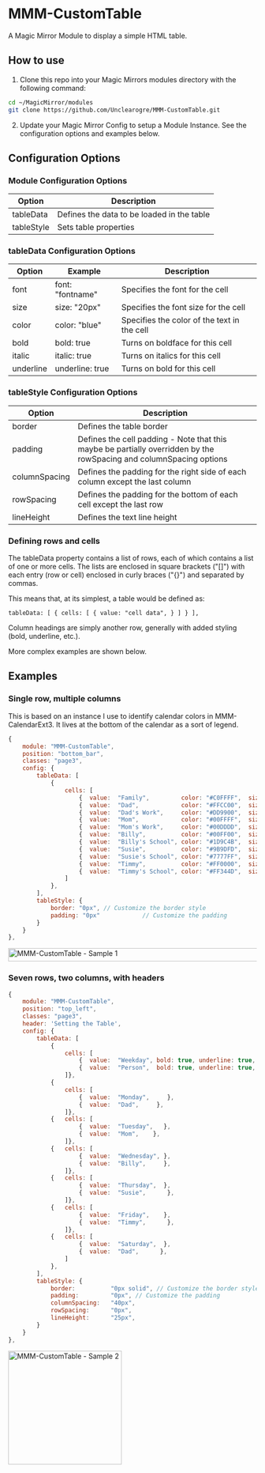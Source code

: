 # MMM-CustomTable
A Magic Mirror Module to display a simple HTML table.

## How to use
1. Clone this repo into your Magic Mirrors modules directory with the following command:
```bash
cd ~/MagicMirror/modules
git clone https://github.com/Unclearogre/MMM-CustomTable.git
```
2. Update your Magic Mirror Config to setup a Module Instance.  See the configuration options and examples below.

## Configuration Options
### Module Configuration Options
| Option | Description |
|---|---|
| tableData | Defines the data to be loaded in the table |
| tableStyle | Sets table properties |

### tableData Configuration Options
| Option | Example | Description |
|---|---|---|
| font | font: "fontname" | Specifies the font for the cell |
| size | size: "20px" | Specifies the font size for the cell |
| color | color: "blue" | Specifies the color of the text in the cell |
| bold | bold: true | Turns on boldface for this cell |
| italic | italic: true | Turns on italics for this cell |
| underline | underline: true | Turns on bold for this cell |

### tableStyle Configuration Options
| Option | Description |
|---|---|
| border | Defines the table border |
| padding | Defines the cell padding - Note that this maybe be partially overridden by the rowSpacing and columnSpacing options |
| columnSpacing | Defines the padding for the right side of each column except the last column |
| rowSpacing | Defines the padding for the bottom of each cell except the last row |
| lineHeight | Defines the text line height |

### Defining rows and cells

The tableData property contains a list of rows, each of which contains a list of one or more cells.  The lists are enclosed in square brackets ("[]") with each entry (row or cell) enclosed in curly braces ("{}") and separated by commas.

This means that, at its simplest, a table would be defined as:
```
tableData: [ { cells: [ { value: "cell data", } ] } ],
```
Column headings are simply another row, generally with added styling (bold, underline, etc.).

More complex examples are shown below.

## Examples

### Single row, multiple columns
This is based on an instance I use to identify calendar colors in MMM-CalendarExt3.  It lives at the bottom of the calendar as a sort of legend.

```javascript
{
    module: "MMM-CustomTable",
    position: "bottom_bar",
    classes: "page3",
    config: {
        tableData: [
            {
                cells: [
                    {  value:  "Family",         color: "#C0FFFF",  size: "small", },   // Family Calendar
                    {  value:  "Dad",            color: "#FFCC00",  size: "small", },   // Dad's Calendar
                    {  value:  "Dad's Work",     color: "#DD9900",  size: "small", },   // Dad's Work Schedule
                    {  value:  "Mom",            color: "#00FFFF",  size: "small", },   // Mom's Calendar
                    {  value:  "Mom's Work",     color: "#00DDDD",  size: "small", },   // Mom's Work Schedule
                    {  value:  "Billy",          color: "#00FF00",  size: "small", },   // Billy's Calendar
                    {  value:  "Billy's School", color: "#1D9C4B",  size: "small", },   // Billy's School Calendar
                    {  value:  "Susie",          color: "#9B9DFD",  size: "small", },   // Susie's Calendar
                    {  value:  "Susie's School", color: "#7777FF",  size: "small", },   // Susie's School Calendar
                    {  value:  "Timmy",          color: "#FF0000",  size: "small", },   // Timmy's Calendar
                    {  value:  "Timmy's School", color: "#FF344D",  size: "small", },   // Timmy's School Calendar
                ]
            },
        ],
        tableStyle: {
            border: "0px", // Customize the border style
            padding: "0px"            // Customize the padding
        }
    }
},
```

<img width="1080" height="27" alt="MMM-CustomTable - Sample 1" src="https://github.com/user-attachments/assets/9a47d01e-b801-4691-a021-191363168e2d" />


### Seven rows, two columns, with headers

```javascript
{
    module: "MMM-CustomTable",
    position: "top_left",
    classes: "page3",
    header: 'Setting the Table',
    config: {
        tableData: [
            {
                cells: [
                    {  value:  "Weekday", bold: true, underline: true, },
                    {  value:  "Person",  bold: true, underline: true, },
		        ]},
            {
                cells: [
                    {  value:  "Monday",     },
                    {  value:  "Dad",     },
		        ]},
            { 	cells: [
            		{  value:  "Tuesday",   },
                    {  value:  "Mom",    },
		        ]},
            { 	cells: [
                    {  value:  "Wednesday", },
                    {  value:  "Billy",     },
		        ]},
            { 	cells: [
                    {  value:  "Thursday",  },
                    {  value:  "Susie",      },
		        ]},
            { 	cells: [
                    {  value:  "Friday",    },
                    {  value:  "Timmy",      },
		        ]},
            { 	cells: [
                    {  value:  "Saturday",  },
                    {  value:  "Dad",      },
                ]
            },
        ],
        tableStyle: {
            border:          "0px solid", // Customize the border style
            padding:         "0px", // Customize the padding
            columnSpacing:   "40px",
            rowSpacing:      "0px",
            lineHeight:      "25px",
        }
    }
},
```
<img width="230" height="230" alt="MMM-CustomTable - Sample 2" src="https://github.com/user-attachments/assets/08f115ae-9ad3-4a93-b69b-4e6147434bd0" />


